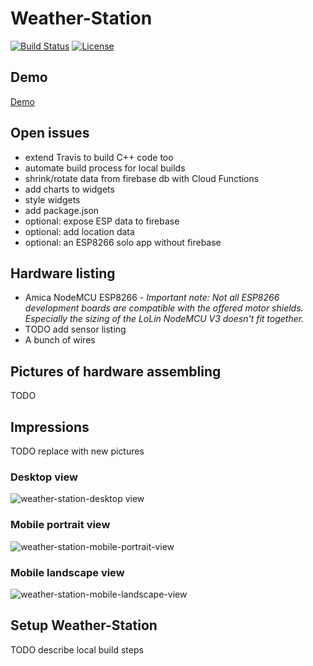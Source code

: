 # Weather-Station

[![Build Status](https://travis-ci.org/hunsalz/weather-station.svg?branch=master)](https://travis-ci.org/hunsalz/weather-station)
[![License](https://img.shields.io/badge/license-MIT%20License-blue.svg)](http://doge.mit-license.org)

## Demo

[Demo](https://weather-station-8266.firebaseapp.com/)

## Open issues

* extend Travis to build C++ code too
* automate build process for local builds
* shrink/rotate data from firebase db with Cloud Functions
* add charts to widgets
* style widgets
* add package.json
* optional: expose ESP data to firebase
* optional: add location data
* optional: an ESP8266 solo app without firebase

## Hardware listing

* Amica NodeMCU ESP8266 - *Important note: Not all ESP8266 development boards are compatible with the offered motor shields. Especially the sizing of the LoLin NodeMCU V3 doesn't fit together.*
* TODO add sensor listing
* A bunch of wires

## Pictures of hardware assembling

TODO

## Impressions

TODO replace with new pictures

### Desktop view
![weather-station-desktop view](https://cloud.githubusercontent.com/assets/16960855/20327330/e07c3480-ab8c-11e6-9270-0f31b35fc313.png)

### Mobile portrait view
![weather-station-mobile-portrait-view](https://cloud.githubusercontent.com/assets/16960855/20327369/0e7733e4-ab8d-11e6-8887-3b5e636c3d24.png)

### Mobile landscape view
![weather-station-mobile-landscape-view](https://cloud.githubusercontent.com/assets/16960855/20327350/f86fa34c-ab8c-11e6-8bf3-dff82b49c139.png)

## Setup Weather-Station

TODO describe local build steps